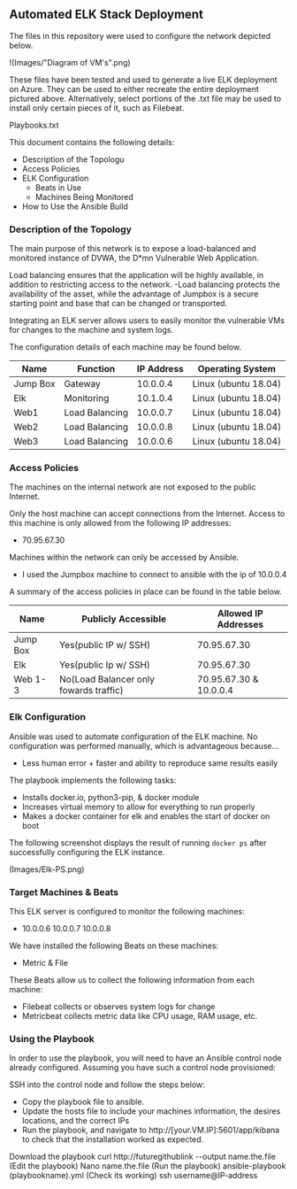 ## Automated ELK Stack Deployment

The files in this repository were used to configure the network depicted below.

!(Images/"Diagram of VM's".png)

These files have been tested and used to generate a live ELK deployment on Azure. They can be used to either recreate the entire deployment pictured above. Alternatively, select portions of the .txt file may be used to install only certain pieces of it, such as Filebeat.

  Playbooks.txt

This document contains the following details:
- Description of the Topologu
- Access Policies
- ELK Configuration
  - Beats in Use
  - Machines Being Monitored
- How to Use the Ansible Build


### Description of the Topology

The main purpose of this network is to expose a load-balanced and monitored instance of DVWA, the D*mn Vulnerable Web Application.

Load balancing ensures that the application will be highly available, in addition to restricting access to the network.
-Load balancing protects the availability of the asset, while the advantage of Jumpbox is a secure starting point and base that can be changed or transported.

Integrating an ELK server allows users to easily monitor the vulnerable VMs for changes to the machine and system logs.

The configuration details of each machine may be found below.

| Name     |   Function   | IP Address |  Operating System   |
|----------|--------------|------------|---------------------|
| Jump Box |   Gateway    | 10.0.0.4   | Linux (ubuntu 18.04)|
| Elk      |  Monitoring  | 10.1.0.4   | Linux (ubuntu 18.04)|
| Web1     |Load Balancing| 10.0.0.7   | Linux (ubuntu 18.04)|
| Web2     |Load Balancing| 10.0.0.8   | Linux (ubuntu 18.04)|
| Web3     |Load Balancing| 10.0.0.6   | Linux (ubuntu 18.04)|
### Access Policies

The machines on the internal network are not exposed to the public Internet. 

Only the host machine can accept connections from the Internet. Access to this machine is only allowed from the following IP addresses:
- 70.95.67.30

Machines within the network can only be accessed by Ansible.
- I used the Jumpbox machine to connect to ansible with the ip of 10.0.0.4

A summary of the access policies in place can be found in the table below.

| Name     | Publicly Accessible | Allowed IP Addresses |
|----------|---------------------|----------------------|
| Jump Box |Yes(public IP w/ SSH)|     70.95.67.30      |
| Elk      |Yes(public Ip w/ SSH)|     70.95.67.30      |
| Web 1-3  |No(Load Balancer only fowards traffic)|    70.95.67.30 & 10.0.0.4    |

### Elk Configuration

Ansible was used to automate configuration of the ELK machine. No configuration was performed manually, which is advantageous because...
- Less human error + faster and ability to reproduce same results easily

The playbook implements the following tasks:
- Installs docker.io, python3-pip, & docker module
- Increases virtual memory to allow for everything to run properly
- Makes a docker container for elk and enables the start of docker on boot

The following screenshot displays the result of running `docker ps` after successfully configuring the ELK instance.

(Images/Elk-PS.png)

### Target Machines & Beats
This ELK server is configured to monitor the following machines:
- 10.0.0.6 10.0.0.7 10.0.0.8

We have installed the following Beats on these machines:
- Metric & File

These Beats allow us to collect the following information from each machine:
- Filebeat collects or observes system logs for change
- Metricbeat collects metric data like CPU usage, RAM usage, etc.

### Using the Playbook
In order to use the playbook, you will need to have an Ansible control node already configured. Assuming you have such a control node provisioned: 

SSH into the control node and follow the steps below:
- Copy the playbook file to ansible.
- Update the hosts file to include your machines information, the desires locations, and the correct IPs
- Run the playbook, and navigate to http://[your.VM.IP]:5601/app/kibana to check that the installation worked as expected.

Download the playbook curl http://futuregithublink --output name.the.file (Edit the playbook) Nano name.the.file (Run the playbook) ansible-playbook (playbookname).yml (Check its working) ssh username@IP-address
